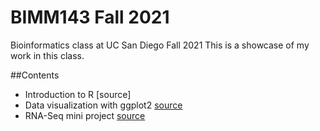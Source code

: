 # BIMM143 Fall 2021 
Bioinformatics class at UC San Diego Fall 2021
This is a showcase of my work in this class. 

##Contents
- Introduction to R  [source]
- Data visualization with ggplot2 [source](https://github.com/nicolemanuguid/bimm143/tree/main/class05)
- RNA-Seq mini project [source](https://github.com/nicolemanuguid/bimm143/tree/main/class16)

